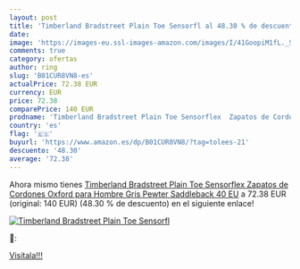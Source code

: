 ```yaml
---
layout: post
title: 'Timberland Bradstreet Plain Toe Sensorfl al 48.30 % de descuento'
date: 
image: 'https://images-eu.ssl-images-amazon.com/images/I/41GoopiM1fL._SL200_.jpg'
comments: true
category: ofertas
author: ring
slug: 'B01CUR8VN8-es'
actualPrice: 72.38 EUR
currency: EUR
price: 72.38
comparePrice: 140 EUR
prodname: 'Timberland Bradstreet Plain Toe Sensorflex  Zapatos de Cordones Oxford para Hombre  Gris  Pewter Saddleback   40 EU'
country: 'es'
flag: '🇪🇸'
buyurl: 'https://www.amazon.es/dp/B01CUR8VN8/?tag=tolees-21'
descuento: '48.30'
average: '72.38'
---
```


Ahora mismo tienes [Timberland Bradstreet Plain Toe Sensorflex  Zapatos de Cordones Oxford para Hombre  Gris  Pewter Saddleback   40 EU](https://www.amazon.es/dp/B01CUR8VN8/?tag=tolees-21) a 72.38 EUR (original: 140 EUR) (48.30 %  de descuento) en el siguiente enlace!

[![Timberland Bradstreet Plain Toe Sensorfl](https://images-eu.ssl-images-amazon.com/images/I/41GoopiM1fL._SL200_.jpg)](https://www.amazon.es/dp/B01CUR8VN8/?tag=tolees-21)

🔎:


[Visítala!!!](https://www.amazon.es/dp/B01CUR8VN8/?tag=tolees-21)
